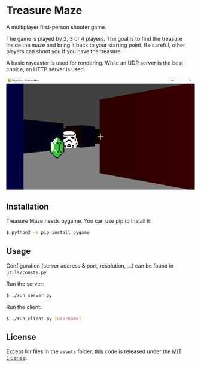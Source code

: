 # Treasure Maze

A multiplayer first-person shooter game.

The game is played by 2, 3 or 4 players. The goal is to find the treasure inside the maze and bring it back to your starting point. Be careful, other players can shoot you if you have the treasure.

A basic raycaster is used for rendering. While an UDP server is the best choice, an HTTP server is used.

![screenshot](https://raw.githubusercontent.com/Blodangan/Treasure-Maze/master/screenshot.png)

## Installation

Treasure Maze needs pygame. You can use pip to install it:
```bash
$ python3 -m pip install pygame
```

## Usage

Configuration (server address & port, resolution, ...) can be found in ``utils/consts.py``

Run the server:
```bash
$ ./run_server.py
```

Run the client:
```bash
$ ./run_client.py [username]
```

## License

Except for files in the ``assets`` folder, this code is released under the [MIT License](LICENSE).
